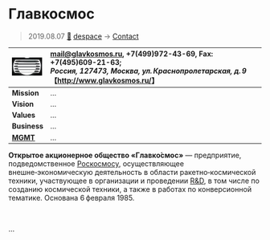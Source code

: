 # Главкосмос
> 2019.08.07 [🚀](../../index/index.md) [despace](../index.md) → [Contact](../contact.md)

|[![](../f/con/g/glavkosmos_logo1_thumb.jpg)](../f/con/g/glavkosmos_logo1.png)|<mail@glavkosmos.ru>, +7(499)972-43-69, Fax: +7(495)609-21-63;<br> *Россия, 127473, Москва, ул. Краснопролетарская, д. 9*<br> 【<http://www.glavkosmos.ru/>】|
|:--|:--|
|**Mission**|…|
|**Vision**|…|
|**Values**|…|
|**Business**|…|
|**[MGMT](../mgmt.md)**|…|

**Открытое акционерное общество «Главко́смос»** — предприятие, подведомственное [Роскосмосу](роскосмос.md), осуществляющее внешне‑экономическую деятельность в области ракетно‑космической техники, участвующее в организации и проведении [R&D](rnd.md), в том числе по созданию космической техники, а также в работах по конверсионной тематике. Основана 6 февраля 1985.


<p style="page-break-after:always"> </p>

…
